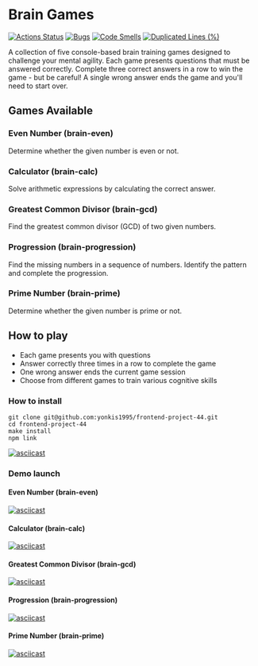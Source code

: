 # Brain Games

[![Actions Status](https://github.com/yonkis1995/frontend-project-44/actions/workflows/hexlet-check.yml/badge.svg)](https://github.com/yonkis1995/frontend-project-44/actions)
[![Bugs](https://sonarcloud.io/api/project_badges/measure?project=yonkis1995_frontend-project-44&metric=bugs)](https://sonarcloud.io/summary/new_code?id=yonkis1995_frontend-project-44)
[![Code Smells](https://sonarcloud.io/api/project_badges/measure?project=yonkis1995_frontend-project-44&metric=code_smells)](https://sonarcloud.io/summary/new_code?id=yonkis1995_frontend-project-44)
[![Duplicated Lines (%)](https://sonarcloud.io/api/project_badges/measure?project=yonkis1995_frontend-project-44&metric=duplicated_lines_density)](https://sonarcloud.io/summary/new_code?id=yonkis1995_frontend-project-44)

A collection of five console-based brain training games designed to challenge your mental agility. Each game presents questions that must be answered correctly. Complete three correct answers in a row to win the game - but be careful! A single wrong answer ends the game and you'll need to start over.

## Games Available

### Even Number (brain-even)

Determine whether the given number is even or not.

### Calculator (brain-calc)

Solve arithmetic expressions by calculating the correct answer.

### Greatest Common Divisor (brain-gcd)

Find the greatest common divisor (GCD) of two given numbers.

### Progression (brain-progression)

Find the missing numbers in a sequence of numbers. Identify the pattern and complete the progression.

### Prime Number (brain-prime)

Determine whether the given number is prime or not.

## How to play

- Each game presents you with questions
- Answer correctly three times in a row to complete the game
- One wrong answer ends the current game session
- Choose from different games to train various cognitive skills

### How to install

```
git clone git@github.com:yonkis1995/frontend-project-44.git
cd frontend-project-44
make install
npm link
```

[![asciicast](https://asciinema.org/a/9LdLIhALVuhZ07fjP3GnryQ2d.svg)](https://asciinema.org/a/9LdLIhALVuhZ07fjP3GnryQ2d)

### Demo launch

#### Even Number (brain-even)

[![asciicast](https://asciinema.org/a/awYQ3lWfWkf59E6MIbUfiYH0B.svg)](https://asciinema.org/a/awYQ3lWfWkf59E6MIbUfiYH0B)

#### Calculator (brain-calc)

[![asciicast](https://asciinema.org/a/leAmoI2nmCm01XJDeCvYdYTvy.svg)](https://asciinema.org/a/leAmoI2nmCm01XJDeCvYdYTvy)

#### Greatest Common Divisor (brain-gcd)

[![asciicast](https://asciinema.org/a/RKzQ9De62JpVyGuw9y0Nhnzpg.svg)](https://asciinema.org/a/RKzQ9De62JpVyGuw9y0Nhnzpg)

#### Progression (brain-progression)

[![asciicast](https://asciinema.org/a/IFMASpn6dfhki4uLawACcpRXo.svg)](https://asciinema.org/a/IFMASpn6dfhki4uLawACcpRXo)

#### Prime Number (brain-prime)

[![asciicast](https://asciinema.org/a/Z8aUZESsXQajwSh2cERxERPq0.svg)](https://asciinema.org/a/Z8aUZESsXQajwSh2cERxERPq0)
